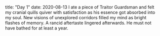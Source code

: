 title: "Day 1"
date: 2020-08-13
I ate a piece of Traitor Guardsman and felt my cranial quills quiver with satisfaction as his essence got absorbed into my soul. New visions of unexplored corridors filled my mind as bright flashes of memory. A rancid aftertaste lingered afterwards. He must not have bathed for at least a year. 
